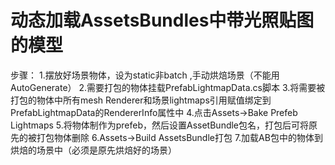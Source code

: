 # 动态加载AssetsBundles中带光照贴图的模型

步骤：
1.摆放好场景物体，设为static非batch ,手动烘焙场景（不能用AutoGenerate）
2.需要打包的物体挂载PrefabLightmapData.cs脚本
3.将需要被打包的物体中所有mesh Renderer和场景lightmaps引用赋值绑定到PrefabLightmapData的RendererInfo属性中
4.点击Assets->Bake Prefeb Lightmaps
5.将物体制作为prefeb，然后设置AssetBundle包名，打包后可将原先的被打包物体删除
6.Assets->Build AssetsBundle打包
7.加载AB包中的物体到烘焙的场景中（必须是原先烘焙好的场景）